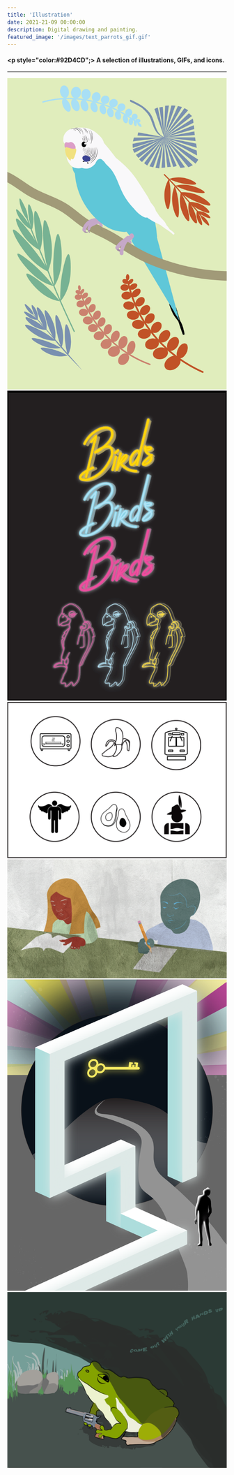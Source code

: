 ```yaml
---
title: 'Illustration'
date: 2021-21-09 00:00:00
description: Digital drawing and painting.
featured_image: '/images/text_parrots_gif.gif'
---
```



#### <p style="color:#92D4CD";> A selection of illustrations, GIFs, and icons. </p>

---

<div class="gallery" data-columns="3">
	<img src="/images/parakeet_illustration-01.png">
	<img src="/images/text_parrots_gif.gif">
	<img src="/images/idio_icons.png">
	<img src="/images/school_children-02.png">
	<img src="/images/retro_pool_prog-02-01.png">
	<img src="/images/handsupfrog.PNG">
</div>

